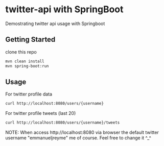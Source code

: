 # twitter-api with SpringBoot
<p>Demostrating twitter api usage with Springboot</p>

## Getting Started
clone this repo

```bash
mvn clean install
mvn spring-boot:run
```

## Usage
<p>For twitter profile data</p>

```bash
curl http://localhost:8080/users/{username} 
```
<p>For twitter profile tweets (last 20)</p>

```bash
curl http://localhost:8080/users/{username}/tweets
```
<p>NOTE: When access http://localhost:8080 via browser the default twitter username "emmanueljreyme" me of course. Feel free to change it ^_^</p>
